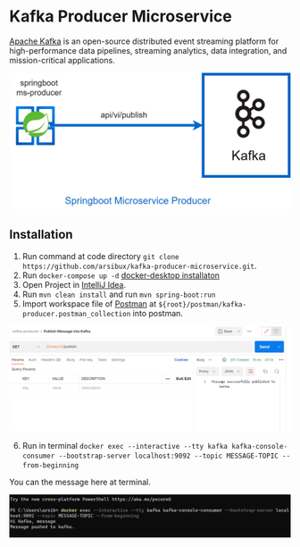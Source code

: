 # Kafka Producer Microservice


[Apache Kafka](https://kafka.apache.org/) is an open-source distributed event streaming platform for high-performance data pipelines, streaming analytics, data integration, and mission-critical applications.

![kafka producer service](https://github.com/arsibux/kafka-producer-microservice/blob/main/draw_io/kafka-producer.drawio.png "kafka producer service")

## Installation

1. Run command at code directory `git clone https://github.com/arsibux/kafka-producer-microservice.git`.
2. Run `docker-compose up -d` [docker-desktop installaton](https://docs.docker.com/desktop/)
3. Open Project in [IntelliJ Idea](https://www.jetbrains.com/idea/download/).
4. Run `mvn clean install` and run `mvn spring-boot:run`
5. Import workspace file of [Postman](https://www.postman.com/downloads/) at `${root}/postman/kafka-producer.postman_collection` into postman.



![postman-api-call](https://github.com/arsibux/kafka-producer-microservice/blob/main/docs/img/postman-api-call.png "postman-api-call")
 


6. Run in terminal `docker exec --interactive --tty kafka kafka-console-consumer --bootstrap-server localhost:9092 --topic MESSAGE-TOPIC --from-beginning`

You can the message here at terminal.


![postman-api-call](https://github.com/arsibux/kafka-producer-microservice/blob/main/docs/img/verify.png "postman-api-call")

